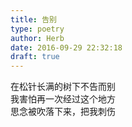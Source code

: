```yaml
---  
title: 告别  
type: poetry  
author: Herb  
date: 2016-09-29 22:32:18  
draft: true
---  
```

在松针长满的树下不告而别  
我害怕再一次经过这个地方  
思念被吹落下来，把我刺伤